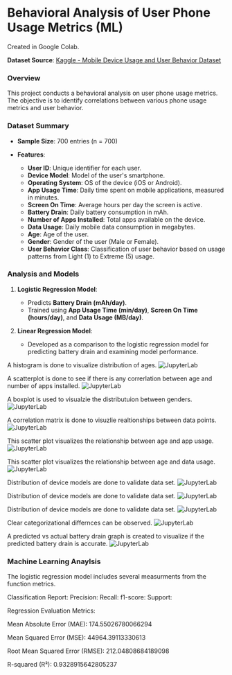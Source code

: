 # **Behavioral Analysis of User Phone Usage Metrics (ML)**

Created in Google Colab.

**Dataset Source**: [Kaggle - Mobile Device Usage and User Behavior Dataset](https://www.kaggle.com/datasets/valakhorasani/mobile-device-usage-and-user-behavior-dataset)

### **Overview**
This project conducts a behavioral analysis on user phone usage metrics. The objective is to identify correlations between various phone usage metrics and user behavior.

### **Dataset Summary**
- **Sample Size**: 700 entries (n = 700)

- **Features**:
  - **User ID**: Unique identifier for each user.<br>
  - **Device Model**: Model of the user's smartphone.<br>
  - **Operating System**: OS of the device (iOS or Android).<br>
  - **App Usage Time**: Daily time spent on mobile applications, measured in minutes.<br>
  - **Screen On Time**: Average hours per day the screen is active.<br>
  - **Battery Drain**: Daily battery consumption in mAh.<br>
  - **Number of Apps Installed**: Total apps available on the device.<br>
  - **Data Usage**: Daily mobile data consumption in megabytes.<br>
  - **Age**: Age of the user.<br>
  - **Gender**: Gender of the user (Male or Female).<br>
  - **User Behavior Class**: Classification of user behavior based on usage patterns from Light (1) to Extreme (5) usage.

### **Analysis and Models**
1. **Logistic Regression Model**:
   - Predicts **Battery Drain (mAh/day)**.
   - Trained using **App Usage Time (min/day)**, **Screen On Time (hours/day)**, and **Data Usage (MB/day)**.

2. **Linear Regression Model**:
   - Developed as a comparison to the logistic regression model for predicting battery drain and examining model performance.
  

A histogram is done to visualize distribution of ages.
![JupyterLab](images/graph_01.png)

A scatterplot is done to see if there is any correrlation between age and number of apps installed.
![JupyterLab](images/graph_02.png)

A boxplot is used to visualzie the distributuion between genders.
![JupyterLab](images/graph_03.png)

A correlation matrix is done to visuzlie realtionships between data points.
![JupyterLab](images/graph_04.png)

This scatter plot visualizes the relationship between age and app usage.
![JupyterLab](images/graph_05.png)

This scatter plot visualizes the relationship between age and data usage.
![JupyterLab](images/graph_06.png)

Distribution of device models are done to validate data set.
![JupyterLab](images/graph_07.png)

Distribution of device models are done to validate data set.
![JupyterLab](images/graph_07.png)


Distribution of device models are done to validate data set.
![JupyterLab](images/graph_07.png)


Clear categorizational differnces can be observed.
![JupyterLab](images/graph_10.png)


A predicted vs actual battery drain graph is created to visualize if the predicted battery drain is accurate.
![JupyterLab](images/graph_11.png)

  
### **Machine Learning Anaylsis**

The logistic regression model includes several measurments from the function metrics.

Classification Report:
Precision:
Recall:
f1-score:
Support:

Regression Evaluation Metrics:

Mean Absolute Error (MAE): 174.55026780066294

Mean Squared Error (MSE): 44964.39113330613

Root Mean Squared Error (RMSE): 212.04808684189098

R-squared (R²): 0.9328915642805237
